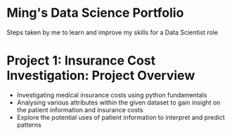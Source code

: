 # Ming's Data Science Portfolio
Steps taken by me to learn and improve my skills for a Data Scientist role

# Project 1: Insurance Cost Investigation: Project Overview
* Investigating medical insurance costs using python fundamentals
* Analysing various attributes within the given dataset to gain insight on the patient information and insurance costs
* Explore the potential uses of patient information to interpret and predict patterns
